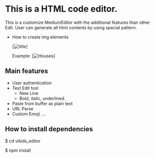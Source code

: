 # This is a HTML code editor.
This is a customize MediumEditor with the additional features than other Edit.
User can generate all html contents by using special pattern.

- How to create img elements 
            
    [![title](image_path)]

    Example: 
      [![Houses](http://sfeizigroup.com/wp-content/uploads/2017/05/slide-5.jpg)]


## Main features

- User authentication
- Text Edit tool
  - New Line
  - Bold, italic, underlined.
- Paste from buffer as plain text
- URL Parse
- Custom Emoji
....


## How to install dependencies

$ cd vikids_editor

$ npm install
 